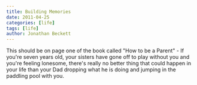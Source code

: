```yaml
---
title: Building Memories
date: 2011-04-25
categories: [life]
tags: [life]
author: Jonathan Beckett
---
```


This should be on page one of the book called "How to be a Parent" - If you're seven years old, your sisters have gone off to play without you and you're feeling lonesome, there's really no better thing that could happen in your life than your Dad dropping what he is doing and jumping in the paddling pool with you.